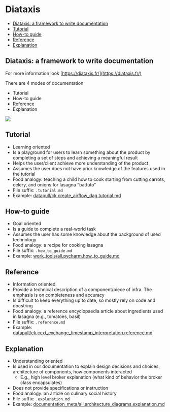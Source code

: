 # Diataxis

<!-- toc -->

- [Diataxis: a framework to write documentation](#diataxis-a-framework-to-write-documentation)
- [Tutorial](#tutorial)
- [How-to guide](#how-to-guide)
- [Reference](#reference)
- [Explanation](#explanation)

<!-- tocstop -->

## Diataxis: a framework to write documentation

For more information look [https://diataxis.fr/](https://diataxis.fr/)

There are 4 modes of documentation

- Tutorial
- How-to guide
- Reference
- Explanation

<img src="figs/diataxis/diataxis_summary.png">

## Tutorial

- Learning oriented
- Is a playground for users to learn something about the product by completing a
  set of steps and achieving a meaningful result
- Helps the user/client achieve more understanding of the product
- Assumes the user does not have prior knowledge of the features used in the
  tutorial
- Food analogy: teaching a child how to cook starting from cutting carrots,
  celery, and onions for lasagna "battuto"
- File suffix: `.tutorial.md`
- Example:
  [datapull/ck.create_airflow_dag.tutorial.md](https://github.com/cryptokaizen/cmamp/blob/master/docs/datapull/ck.create_airflow_dag.tutorial.md)

## How-to guide

- Goal oriented
- Is a guide to complete a real-world task
- Assumes the user has some knowledge about the background of used technology
- Food analogy: a recipe for cooking lasagna
- File suffix: `.how_to_guide.md`
- Example:
  [work_tools/all.pycharm.how_to_guide.md](https://github.com/cryptokaizen/cmamp/blob/master/docs/work_tools/all.pycharm.how_to_guide.md)

## Reference

- Information oriented
- Provide a technical description of a component/piece of infra. The emphasis is
  on completeness and accuracy
- Is difficult to keep everything up to date, so mostly rely on code and
  docstring
- Food analogy: a reference encyclopaedia article about ingredients used in
  lasagna (e.g., tomatoes, basil)
- File suffix: `.reference.md`
- Example:
  [datapull/ck.ccxt_exchange_timestamp_interpretation.reference.md](https://github.com/cryptokaizen/cmamp/blob/master/docs/datapull/ck.ccxt_exchange_timestamp_interpretation.reference.md)

## Explanation

- Understanding oriented
- Is used in our documentation to explain design decisions and choices,
  architecture of components, how components interacted
  - E.g., high level broker explanation (what kind of behavior the broker class
    encapsulates)
- Does not provide specifications or instruction
- Food analogy: an article on culinary social history
- File suffix: `.explanation.md`
- Example:
  [documentation_meta/all.architecture_diagrams.explanation.md](https://github.com/cryptokaizen/cmamp/blob/master/docs/documentation_meta/all.architecture_diagrams.explanation.md)
